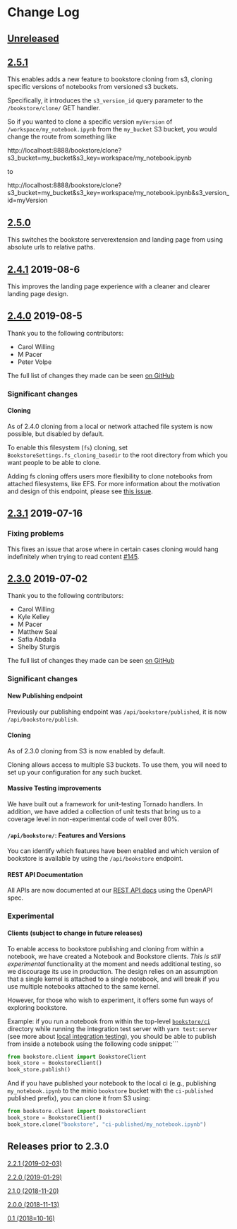 # Change Log

## [Unreleased](https://github.com/nteract/bookstore/compare/2.5.0...HEAD)

## [2.5.1](https://github.com/nteract/bookstore/compare/2.5.1)

This enables adds a new feature to bookstore cloning from s3, cloning specific versions of notebooks from versioned s3 buckets.

Specifically, it introduces the `s3_version_id` query parameter to the `/bookstore/clone/` GET handler.

So if you wanted to clone a specific version `myVersion` of `/workspace/my_notebook.ipynb` from the `my_bucket` S3 bucket,
you would change the route from something like

http://localhost:8888/bookstore/clone?s3_bucket=my_bucket&s3_key=workspace/my_notebook.ipynb

to

http://localhost:8888/bookstore/clone?s3_bucket=my_bucket&s3_key=workspace/my_notebook.ipynb&s3_version_id=myVersion

## [2.5.0](https://github.com/nteract/bookstore/compare/2.5.0)

This switches the bookstore serverextension and landing page from using absolute urls to relative paths.

## [2.4.1](https://github.com/nteract/bookstore/releases/tag/2.4.1) 2019-08-6

This improves the landing page experience with a cleaner and clearer landing page design.

## [2.4.0](https://github.com/nteract/bookstore/releases/tag/2.4.0) 2019-08-5

Thank you to the following contributors:

* Carol Willing
* M Pacer
* Peter Volpe

The full list of changes they made can be seen [on GitHub](https://github.com/nteract/bookstore/issues?q=milestone%3A2.4.0)

### Significant changes

#### Cloning

As of 2.4.0 cloning from a local or network attached file system is now possible, but disabled by default.

To enable this filesystem (`fs`) cloning, set `BookstoreSettings.fs_cloning_basedir` to the root directory from which you want people to be able to clone.

Adding fs cloning offers users more flexibility to clone notebooks from attached filesystems, like EFS. For more information about the motivation and design of this endpoint, please see [this issue](https://github.com/nteract/bookstore/issues/154). 

## [2.3.1](https://github.com/nteract/bookstore/releases/tag/2.3.1) 2019-07-16

### Fixing problems

This fixes an issue that arose where in certain cases cloning would hang indefinitely when trying to read content [#145](https://github.com/nteract/bookstore/issues/145).

## [2.3.0](https://github.com/nteract/bookstore/releases/tag/2.3.0) 2019-07-02

Thank you to the following contributors:

* Carol Willing
* Kyle Kelley
* M Pacer
* Matthew Seal
* Safia Abdalla
* Shelby Sturgis

The full list of changes they made can be seen [on GitHub](https://github.com/nteract/bookstore/issues?q=milestone%3A2.3.0)

### Significant changes

#### New Publishing endpoint

Previously our publishing endpoint was `/api/bookstore/published`, it is now `/api/bookstore/publish`.

#### Cloning

As of 2.3.0 cloning from S3 is now enabled by default.

Cloning allows access to multiple S3 buckets. To use them, you will need to set up your configuration for any such bucket.

#### Massive Testing improvements

We have built out a framework for unit-testing Tornado handlers. In addition, we have added a collection of unit tests that bring us to a coverage level in non-experimental code of well over 80%.

#### `/api/bookstore/`: Features and Versions

You can identify which features have been enabled and which version of bookstore is available by using the `/api/bookstore` endpoint.

#### REST API Documentation

All APIs are now documented at our [REST API docs](https://bookstore.readthedocs.io/en/latest/openapi.html) using the OpenAPI spec.

### Experimental
#### Clients (subject to change in future releases)

To enable access to bookstore publishing and cloning from within a notebook, we have created a Notebook and Bookstore clients. *This is still experimental* functionality at the moment and needs additional testing, so we discourage its use in production.
The design relies on an assumption that a single kernel is attached to a single notebook, and will break if you use multiple notebooks attached to the same kernel.

However, for those who wish to experiment, it offers some fun ways of exploring bookstore.

Example: if you run a notebook from within the top-level [`bookstore/ci`](https://github.com/nteract/bookstore/tree/master/ci) directory while running the integration test server with `yarn test:server` (see more about [local integration testing](https://bookstore.readthedocs.io/en/latest/project/local_ci.html)),
you should be able to publish from inside a notebook using the following code snippet:```

```python
from bookstore.client import BookstoreClient
book_store = BookstoreClient()
book_store.publish()
```

And if you have published your notebook to the local ci (e.g., publishing `my_notebook.ipynb` to the minio `bookstore` bucket with the `ci-published` published prefix), you can clone it from S3 using:

```python
from bookstore.client import BookstoreClient
book_store = BookstoreClient()
book_store.clone("bookstore", "ci-published/my_notebook.ipynb")
```

## Releases prior to 2.3.0

[2.2.1 (2019-02-03)](https://github.com/nteract/bookstore/releases/tag/2.2.1)

[2.2.0 (2019-01-29)](https://github.com/nteract/bookstore/releases/tag/2.2.0)

[2.1.0 (2018-11-20)](https://github.com/nteract/bookstore/releases/tag/2.1.0)

[2.0.0 (2018-11-13)](https://github.com/nteract/bookstore/releases/tag/2.0.0)

[0.1 (2018=10-16)](https://github.com/nteract/bookstore/releases/tag/0.1)

